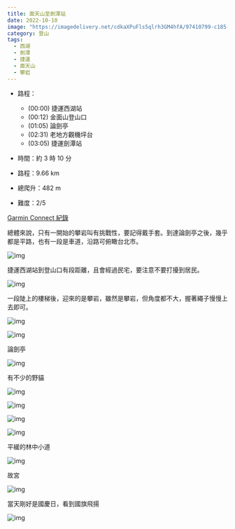```yaml
---
title: 面天山至劍潭站
date: 2022-10-10
image: "https://imagedelivery.net/cdkaXPuFls5qlrh3GM4hfA/97410799-c185-45f6-9a9d-a6bda88e3300/public"
category: 登山
tags:
  - 西湖
  - 劍潭
  - 捷運
  - 面天山
  - 攀岩
---
```


- 路程：

  - (00:00) 捷運西湖站
  - (00:12) 金面山登山口
  - (01:05) 論劍亭
  - (02:31) 老地方觀機坪台
  - (03:05) 捷運劍潭站

- 時間：約 3 時 10 分
- 路程：9.66 km
- 總爬升：482 m
- 難度：2/5

[Garmin Connect 紀錄](https://connect.garmin.com/modern/activity/9761905255)

總體來說，只有一開始的攀岩叫有挑戰性，要記得戴手套。到達論劍亭之後，幾乎都是平路，也有一段是車道，沿路可俯瞰台北市。

![img](https://imagedelivery.net/cdkaXPuFls5qlrh3GM4hfA/9a1a6e89-33be-4d02-a829-f2f8ccb50f00/public)

捷運西湖站到登山口有段距離，且會經過民宅，要注意不要打擾到居民。

![img](https://imagedelivery.net/cdkaXPuFls5qlrh3GM4hfA/73e03533-bd6e-4777-4c54-2909ec7d6600/public)

一段陡上的樓梯後，迎來的是攀岩，雖然是攀岩，但角度都不大，握著繩子慢慢上去即可。

![img](https://imagedelivery.net/cdkaXPuFls5qlrh3GM4hfA/3c7f2ff5-b274-404c-681d-b197141db800/public)

![img](https://imagedelivery.net/cdkaXPuFls5qlrh3GM4hfA/97410799-c185-45f6-9a9d-a6bda88e3300/public)

論劍亭

![img](https://imagedelivery.net/cdkaXPuFls5qlrh3GM4hfA/1eb15913-b641-4d0e-0056-f78c689da300/public)

有不少的野貓

![img](https://imagedelivery.net/cdkaXPuFls5qlrh3GM4hfA/53607df7-b967-495a-56f4-4b7ff62ca700/public)

![img](https://imagedelivery.net/cdkaXPuFls5qlrh3GM4hfA/deed3e22-fccf-48a9-43dc-ae84ad713700/public)

![img](https://imagedelivery.net/cdkaXPuFls5qlrh3GM4hfA/c542831e-9674-4185-ee3f-30dd8ec55700/public)

![img](https://imagedelivery.net/cdkaXPuFls5qlrh3GM4hfA/1849fe8b-b4dc-4311-6e82-5c8600d76a00/public)

平緩的林中小道

![img](https://imagedelivery.net/cdkaXPuFls5qlrh3GM4hfA/8ae10ab1-6322-49ef-9bd0-5a539fa47a00/public)

故宮

![img](https://imagedelivery.net/cdkaXPuFls5qlrh3GM4hfA/24f38bd0-57a7-488f-1d4e-6b5b75c18c00/public)

當天剛好是國慶日，看到國旗飛揚

![img](https://imagedelivery.net/cdkaXPuFls5qlrh3GM4hfA/b8d50c59-5761-4771-d180-f3c80dcf1400/public)
